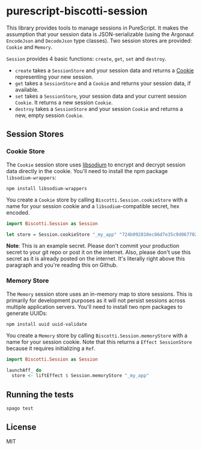 # purescript-biscotti-session

This library provides tools to manage sessions in PureScript. It makes the
assumption that your session data is JSON-serializable (using the Argonaut
`EncodeJson` and `DecodeJson` type classes). Two session stores are provided:
`Cookie` and `Memory`.

`Session` provides 4 basic functions: `create`, `get`, `set` and `destroy`.

* `create` takes a `SessionStore` and your session data and returns a
  [Cookie](https://github.com/drewolson/purescript-biscotti-cookie) representing
  your new session.
* `get` takes a `SessionStore` and a `Cookie` and returns your session data, if
  available.
* `set` takes a `SessionStore`, your session data and your current session
  `Cookie`. It returns a new session `Cookie`.
* `destroy` takes a `SessionStore` and your session `Cookie` and returns a new,
empty session `Cookie`.

## Session Stores

### Cookie Store

The `Cookie` session store uses
[libsodium](https://github.com/jedisct1/libsodium.js) to encrypt and decrypt
session data directly in the cookie. You'll need to install the npm package
`libsodium-wrappers`:

```text
npm install libsodium-wrappers
```

You create a `Cookie` store by calling `Biscotti.Session.cookieStore` with a
name for your session cookie and a `libsodium`-compatible secret, hex encoded.

```purescript
import Biscotti.Session as Session

let store = Session.cookieStore "_my_app" "724b092810ec86d7e35c9d067702b31ef90bc43a7b598626749914d6a3e033ed"
```

**Note**: This is an example secret.  Please don't
commit your production secret to your git repo or post it on the internet. Also,
please don't use this secret as it is already posted on the internet. It's
literally right above this paragraph and you're reading this on Github.

### Memory Store

The `Memory` session store uses an in-memory map to store sessions. This is
primarily for development purposes as it will not persist sessions across
multiple application servers. You'll need to install two npm packages to
generate UUIDs:

```text
npm install uuid uuid-validate
```

You create a `Memory` store by calling `Biscotti.Session.memoryStore` with a
name for your session cookie. Note that this returns a `Effect SessionStore`
because it requires initializing a `Ref`.

```purescript
import Biscotti.Session as Session

launchAff_ do
  store <- liftEffect $ Session.memoryStore "_my_app"
```

## Running the tests

```text
spago test
```

## License

MIT
